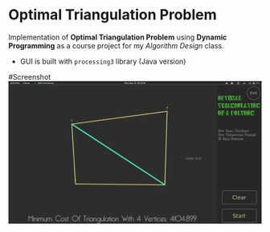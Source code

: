 # Optimal Triangulation Problem 
Implementation of **Optimal Triangulation Problem** using **Dynamic Programming** as a course project for my *Algorithm Design* class.

* GUI is built with `processing3` library (Java version)


#Screenshot
![](image.png)
